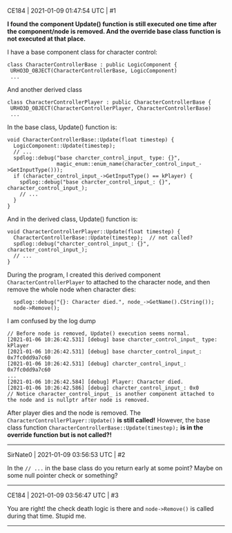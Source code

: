 CE184 | 2021-01-09 01:47:54 UTC | #1

**I found the component Update() function is still executed one time after the component/node is removed. And the override base class function is not executed at that place.**

I have a base component class for character control:
```
class CharacterControllerBase : public LogicComponent {
 URHO3D_OBJECT(CharacterControllerBase, LogicComponent)
 ...
```
And another derived class 
```
class CharacterControllerPlayer : public CharacterControllerBase {
 URHO3D_OBJECT(CharacterControllerPlayer, CharacterControllerBase)
 ...
```

In the base class, Update() function is:
```
void CharacterControllerBase::Update(float timestep) {
  LogicComponent::Update(timestep);
  // ...
  spdlog::debug("base charcter_control_input_ type: {}",
                magic_enum::enum_name(character_control_input_->GetInputType()));
  if (character_control_input_->GetInputType() == kPlayer) {
    spdlog::debug("base charcter_control_input_: {}", character_control_input_);
    // ...
  }
}
```
And in the derived class, Update() function is:
```
void CharacterControllerPlayer::Update(float timestep) {
  CharacterControllerBase::Update(timestep);  // not called?
  spdlog::debug("charcter_control_input_: {}", character_control_input_);
  // ...
}
```

During the program, I created this derived component ```CharacterControllerPlayer``` to attached to the character node, and then remove the whole node when character dies:
```
  spdlog::debug("{}: Character died.", node_->GetName().CString());
  node->Remove();
```


I am confused by the log dump
```
// Before node is removed, Update() execution seems normal.
[2021-01-06 10:26:42.531] [debug] base charcter_control_input_ type: kPlayer
[2021-01-06 10:26:42.531] [debug] base charcter_control_input_: 0x7fc0dd9a7c60
[2021-01-06 10:26:42.531] [debug] charcter_control_input_: 0x7fc0dd9a7c60
...
[2021-01-06 10:26:42.584] [debug] Player: Character died.
[2021-01-06 10:26:42.586] [debug] charcter_control_input_: 0x0
// Notice character_control_input_ is another component attached to the node and is nullptr after node is removed.
```

After player dies and the node is removed. The ```CharacterControllerPlayer::Update()``` **is still called!** However, the base class function ```CharacterControllerBase::Update(timestep);``` **is in the override function but is not called?!**

-------------------------

SirNate0 | 2021-01-09 03:56:53 UTC | #2

In the `// ...` in the base class do you return early at some point? Maybe on some null pointer check or something?

-------------------------

CE184 | 2021-01-09 03:56:47 UTC | #3

You are right! the check death logic is there and ```node->Remove()``` is called during that time. Stupid me.

-------------------------

